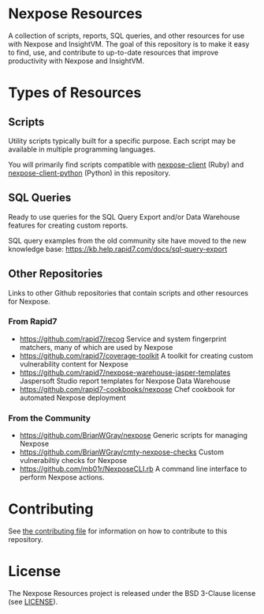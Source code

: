 # Nexpose Resources

A collection of scripts, reports, SQL queries, and other resources for use with Nexpose and InsightVM. The goal of this repository is to make it easy to find, use, and contribute to up-to-date resources that improve productivity with Nexpose and InsightVM.

# Types of Resources

## Scripts

Utility scripts typically built for a specific purpose. Each script may be available in multiple programming languages.

You will primarily find scripts compatible with [nexpose-client](https://github.com/rapid7/nexpose-client) (Ruby) and [nexpose-client-python](https://github.com/rapid7/nexpose-client-python) (Python) in this repository.

## SQL Queries

Ready to use queries for the SQL Query Export and/or Data Warehouse features for creating custom reports.

SQL query examples from the old community site have moved to the new knowledge base: https://kb.help.rapid7.com/docs/sql-query-export

## Other Repositories

Links to other Github repositories that contain scripts and other resources for Nexpose.

### From Rapid7

- https://github.com/rapid7/recog Service and system fingerprint matchers, many of which are used by Nexpose
- https://github.com/rapid7/coverage-toolkit A toolkit for creating custom vulnerability content for Nexpose
- https://github.com/rapid7/nexpose-warehouse-jasper-templates Jaspersoft Studio report templates for Nexpose Data Warehouse
- https://github.com/rapid7-cookbooks/nexpose Chef cookbook for automated Nexpose deployment

### From the Community

- https://github.com/BrianWGray/nexpose Generic scripts for managing Nexpose
- https://github.com/BrianWGray/cmty-nexpose-checks Custom vulnerabiltiy checks for Nexpose
- https://github.com/mb01r/NexposeCLI.rb A command line interface to perform Nexpose actions.

# Contributing

See [the contributing file](.github/CONTRIBUTING.md) for information on how to contribute to this repository.

# License

The Nexpose Resources project is released under the BSD 3-Clause license (see [LICENSE](./LICENSE)).
